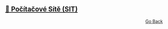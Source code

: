 ## <a href="./..">🔌 Počítačové Sítě (SIT)</a>


<p align="right">
  <a href="./..">Go Back</a>
</p>
